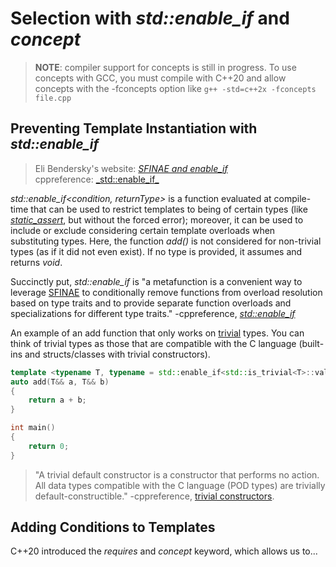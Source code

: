 # Selection with _std::enable\_if_ and _concept_
> **NOTE**: compiler support for concepts is still in progress. To use concepts with GCC, you must compile with C++20 and allow concepts with the -fconcepts option like 
`g++ -std=c++2x -fconcepts file.cpp`

## Preventing Template Instantiation with _std::enable\_if_
> Eli Bendersky's website: [_SFINAE and enable_if_](https://eli.thegreenplace.net/2014/sfinae-and-enable_if/) <br />
> cppreference: [_std::enable\_if\_](https://en.cppreference.com/w/cpp/types/enable_if) <br />

_std::enable\_if\<condition, returnType\>_ is a function evaluated at compile-time that can be used to restrict templates to being of certain types (like [_static\_assert_](https://en.cppreference.com/w/cpp/language/static_assert), but without the forced error); moreover, it can be used to include or exclude considering certain template overloads when substituting types. Here, the function _add()_ is not considered for non-trivial types (as if it did not even exist). If no type is provided, it assumes and returns _void_.

Succinctly put, _std::enable\_if_ is "a metafunction is a convenient way to leverage [SFINAE](https://en.cppreference.com/w/cpp/language/sfinae) to conditionally 
remove functions from overload resolution based on type traits and to provide separate function overloads and specializations for different type traits." -cppreference, [_std::enable\_if_](https://en.cppreference.com/w/cpp/types/enable_if)

An example of an add function that only works on [trivial](https://en.cppreference.com/w/cpp/named_req/TrivialType) types. You can think of trivial types as those that are
compatible with the C language (built-ins and structs/classes with trivial constructors).
```C++
template <typename T, typename = std::enable_if<std::is_trivial<T>::value>>
auto add(T&& a, T&& b)
{
    return a + b;
}

int main()
{
    return 0;
}
```
> "A trivial default constructor is a constructor that performs no action. All data types compatible with the C language (POD types) are trivially default-constructible." -cppreference, [trivial constructors](https://en.cppreference.com/w/cpp/language/default_constructor#Trivial_default_constructor).

## Adding Conditions to Templates
C++20 introduced the _requires_ and _concept_ keyword, which allows us to...
